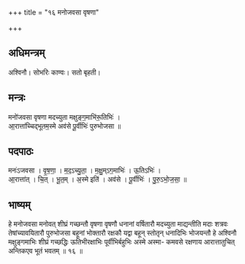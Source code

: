 +++
title = "१६ मनोजवसा वृषणा"

+++
## अधिमन्त्रम्
अश्विनौ। सोभरिः काण्वः। सतो बृहती।

## मन्त्रः
मनो॑जवसा वृषणा मदच्युता मक्षुङ्ग॒माभि॑रू॒तिभिः॑ ।  
आ॒रात्ता॑च्चिद्भूतम॒स्मे अव॑से पू॒र्वीभिः॑ पुरुभोजसा ॥

## पदपाठः
मनः॑ऽजवसा । वृ॒ष॒णा॒ । म॒द॒ऽच्यु॒ता॒ । म॒क्षु॒म्ऽग॒माभिः॑ । ऊ॒तिऽभिः॑ ।  
आ॒रात्ता॑त् । चि॒त् । भू॒त॒म् । अ॒स्मे इति॑ । अव॑से । पू॒र्वीभिः॑ । पु॒रु॒ऽभो॒ज॒सा॒ ॥

## भाष्यम्
हे मनोजवसा मनोवत् शीघ्रं गच्छन्तौ वृषणा वृषणौ धनानां वर्षितारौ मदच्युता माद्यन्तीति मदाः शत्रवः तेषांच्यावयितारौ पुरुभोजसा बहूनां भोक्तारौ रक्षकौ यद्वा बहून् स्तोतृन् धनादिभिः भोजयन्तौ हे अश्विनौ मक्षुङ्गमाभिः शीघ्रं गच्छद्धिः ऊतिभीरक्षाभिः पूर्वीभिर्बहुभिः अस्मे अस्मा- कमवसे रक्षणाय आरात्तातुचित् अन्तिकएव भूतं भवतम् ॥ १६ ॥
